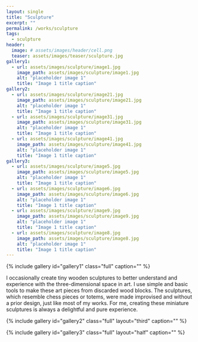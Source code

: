 ```yaml
---
layout: single
title: "Sculpture"
excerpt: ""
permalink: /works/sculpture
tags:
  - sculpture
header:
  image: # assets/images/header/cell.png
  teaser: assets/images/teaser/sculpture.jpg 
gallery1:
  - url: assets/images/sculpture/image1.jpg
    image_path: assets/images/sculpture/image1.jpg
    alt: "placeholder image 1"
    title: "Image 1 title caption"
gallery2:
  - url: assets/images/sculpture/image21.jpg
    image_path: assets/images/sculpture/image21.jpg
    alt: "placeholder image 1"
    title: "Image 1 title caption"
  - url: assets/images/sculpture/image31.jpg
    image_path: assets/images/sculpture/image31.jpg
    alt: "placeholder image 1"
    title: "Image 1 title caption"
  - url: assets/images/sculpture/image41.jpg
    image_path: assets/images/sculpture/image41.jpg
    alt: "placeholder image 1"
    title: "Image 1 title caption"
gallery3:	
  - url: assets/images/sculpture/image5.jpg
    image_path: assets/images/sculpture/image5.jpg
    alt: "placeholder image 1"
    title: "Image 1 title caption"
  - url: assets/images/sculpture/image6.jpg
    image_path: assets/images/sculpture/image6.jpg
    alt: "placeholder image 1"
    title: "Image 1 title caption"
  - url: assets/images/sculpture/image9.jpg
    image_path: assets/images/sculpture/image9.jpg
    alt: "placeholder image 1"
    title: "Image 1 title caption"
  - url: assets/images/sculpture/image8.jpg
    image_path: assets/images/sculpture/image8.jpg
    alt: "placeholder image 1"
    title: "Image 1 title caption"
---
```



{% include gallery id="gallery1" class="full" caption="" %}


I occasionally create tiny wooden sculptures to better understand and experience with the three-dimensional space in art. I use simple and basic tools to make these art pieces from discarded wood blocks. The sculptures, which resemble chess pieces or totems, were made improvised and without a prior design, just like most of my works. For me, creating these miniature sculptures is always a delightful and pure experience.

{% include gallery id="gallery2" class="full" layout="third" caption="" %}

{% include gallery id="gallery3" class="full" layout="half" caption="" %}

